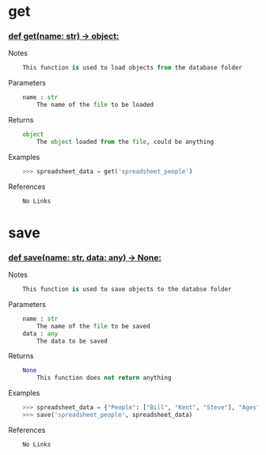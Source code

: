 # get #

### [def get(name: str) -> object:](./../toolbox/database.py#L8) ###

Notes

```python
    This function is used to load objects from the database folder
```

Parameters

```python
    name : str
        The name of the file to be loaded
```

Returns

```python
    object
        The object loaded from the file, could be anything
```

Examples

```python
    >>> spreadsheet_data = get('spreadsheet_people')
```

References

```python
    No Links
```

# save #

### [def save(name: str, data: any) -> None:](./../toolbox/database.py#L39) ###

Notes

```python
    This function is used to save objects to the databse folder
```

Parameters

```python
    name : str
        The name of the file to be saved
    data : any
        The data to be saved
```

Returns

```python
    None
        This function does not return anything
```

Examples

```python
    >>> spreadsheet_data = {"People": ["Bill", "Kent", "Steve"], "Ages": [20, 30, 40]}
    >>> save('spreadsheet_people', spreadsheet_data)
```

References

```python
    No Links
```

